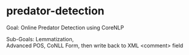 # predator-detection

Goal: 
Online Predator Detection using CoreNLP

Sub-Goals: 
Lemmatization,  
Advanced POS, 
CoNLL Form, 
then write back to XML \<comment\> field
